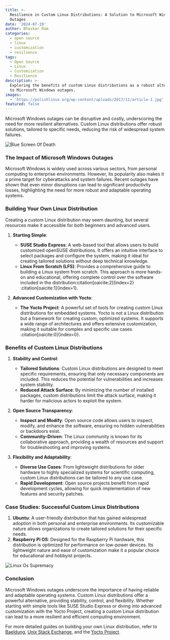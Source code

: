 ```yaml
---
title: >-
  Resilience in Custom Linux Distributions: A Solution to Microsoft Windows
  Outages
date: '2024-07-19'
author: Bhaskar Ram
categories:
  - open source
  - linux
  - customization
  - resilience
tags:
  - Open Source
  - Linux
  - Customization
  - Resilience
description: >-
  Exploring the benefits of custom Linux distributions as a robust alternative
  to Microsoft Windows outages.
images:
  - 'https://polishlinux.org/wp-content/uploads/2017/11/article-1.jpg'
featured: false
---
```


Microsoft Windows outages can be disruptive and costly, underscoring the need for more resilient alternatives. Custom Linux distributions offer robust solutions, tailored to specific needs, reducing the risk of widespread system failures.

![Blue Screen Of Death](https://images.moneycontrol.com/static-mcnews/2024/07/20240719092012_windows.jpg)

### The Impact of Microsoft Windows Outages

Microsoft Windows is widely used across various sectors, from personal computing to enterprise environments. However, its popularity also makes it a prime target for cyberattacks and system failures. Recent outages have shown that even minor disruptions can lead to significant productivity losses, highlighting the need for more robust and adaptable operating systems.

### Building Your Own Linux Distribution

Creating a custom Linux distribution may seem daunting, but several resources make it accessible for both beginners and advanced users.

1. **Starting Simple**:
   - **SUSE Studio Express**: A web-based tool that allows users to build customized openSUSE distributions. It offers an intuitive interface to select packages and configure the system, making it ideal for creating tailored solutions without deep technical knowledge.
   - **Linux From Scratch (LFS)**: Provides a comprehensive guide to building a Linux system from scratch. This approach is more hands-on and educational, offering complete control over the software included in the distribution&#8203;:citation[oaicite:2]{index=2}&#8203;&#8203;:citation[oaicite:1]{index=1}&#8203;.

2. **Advanced Customization with Yocto**:
   - **The Yocto Project**: A powerful set of tools for creating custom Linux distributions for embedded systems. Yocto is not a Linux distribution but a framework for creating custom, optimized systems. It supports a wide range of architectures and offers extensive customization, making it suitable for complex and specific use cases&#8203;:citation[oaicite:0]{index=0}&#8203;.

### Benefits of Custom Linux Distributions

1. **Stability and Control**:
   - **Tailored Solutions**: Custom Linux distributions are designed to meet specific requirements, ensuring that only necessary components are included. This reduces the potential for vulnerabilities and increases system stability.
   - **Reduced Attack Surface**: By minimizing the number of installed packages, custom distributions limit the attack surface, making it harder for malicious actors to exploit the system.

2. **Open Source Transparency**:
   - **Inspect and Modify**: Open source code allows users to inspect, modify, and enhance the software, ensuring no hidden vulnerabilities or backdoors exist.
   - **Community-Driven**: The Linux community is known for its collaborative approach, providing a wealth of resources and support for troubleshooting and improving systems.

3. **Flexibility and Adaptability**:
   - **Diverse Use Cases**: From lightweight distributions for older hardware to highly specialized systems for scientific computing, custom Linux distributions can be tailored to any use case.
   - **Rapid Development**: Open source projects benefit from rapid development cycles, allowing for quick implementation of new features and security patches.

### Case Studies: Successful Custom Linux Distributions

1. **Ubuntu**: A user-friendly distribution that has gained widespread adoption in both personal and enterprise environments. Its customizable nature allows organizations to create tailored solutions for their specific needs.
2. **Raspberry Pi OS**: Designed for the Raspberry Pi hardware, this distribution is optimized for performance on low-power devices. Its lightweight nature and ease of customization make it a popular choice for educational and hobbyist projects.

![Linux Os Supremacy](https://polishlinux.org/wp-content/uploads/2017/11/article-1.jpg)

### Conclusion

Microsoft Windows outages underscore the importance of having reliable and adaptable operating systems. Custom Linux distributions offer a powerful alternative, providing stability, control, and flexibility. Whether starting with simple tools like SUSE Studio Express or diving into advanced customization with the Yocto Project, creating a custom Linux distribution can lead to a more resilient and efficient computing environment.

For more detailed guides on building your own Linux distribution, refer to [Baeldung](https://www.baeldung.com/linux/make-your-distribution), [Unix Stack Exchange](https://unix.stackexchange.com/questions/87011/how-to-easily-build-your-own-linux-distro), and the [Yocto Project](https://www.yoctoproject.org/).
